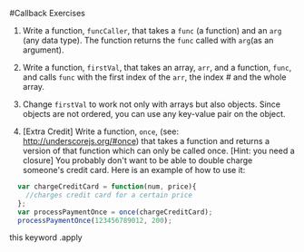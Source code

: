 #Callback Exercises

1. Write a function, `funcCaller`, that takes a `func` (a function) and an `arg` (any data type). The function returns the `func` called with `arg`(as an argument).

1. Write a function, `firstVal`, that takes an array, `arr`, and a function, `func`, and calls `func` with the first index of the `arr`, the index # and the whole array.

1. Change `firstVal` to work not only with arrays but also objects. Since objects are not ordered, you can use any key-value pair on the object.

1. [Extra Credit] Write a function, `once`, (see: http://underscorejs.org/#once) that takes a function and returns a version of that function which can only be called once. [Hint: you need a closure]
  You probably don't want to be able to double charge someone's credit card. Here is an example of how to use it:
  ```javascript
    var chargeCreditCard = function(num, price){
      //charges credit card for a certain price
    };
    var processPaymentOnce = once(chargeCreditCard);
    processPaymentOnce(123456789012, 200);
  ```
  this keyword
  .apply
